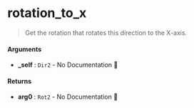 # rotation\_to\_x

>  Get the rotation that rotates this direction to the X-axis.

#### Arguments

- **\_self** : `Dir2` \- No Documentation 🚧

#### Returns

- **arg0** : `Rot2` \- No Documentation 🚧